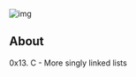 ![img](https://assets.imaginablefutures.com/media/images/ALX_Logo.max-200x150.png)

## About

0x13. C - More singly linked lists
